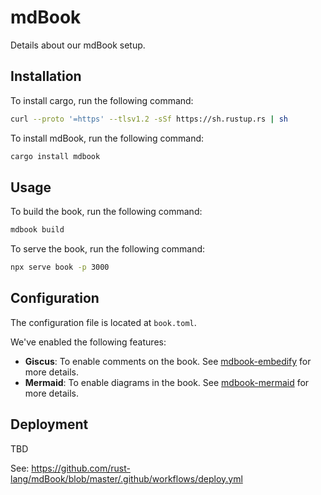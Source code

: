 # mdBook

Details about our mdBook setup.

## Installation

To install cargo, run the following command:

```bash
curl --proto '=https' --tlsv1.2 -sSf https://sh.rustup.rs | sh
```

To install mdBook, run the following command:

```bash
cargo install mdbook
```

## Usage

To build the book, run the following command:

```bash
mdbook build
```

To serve the book, run the following command:

```bash
npx serve book -p 3000
```

## Configuration

The configuration file is located at `book.toml`.

We've enabled the following features:

* **Giscus**: To enable comments on the book. See [mdbook-embedify](https://mr-addict.github.io/mdbook-embedify/third-party/giscus.html) for more details.
* **Mermaid**: To enable diagrams in the book. See [mdbook-mermaid](https://github.com/badboy/mdbook-mermaid) for more details.

## Deployment

TBD

See: <https://github.com/rust-lang/mdBook/blob/master/.github/workflows/deploy.yml>